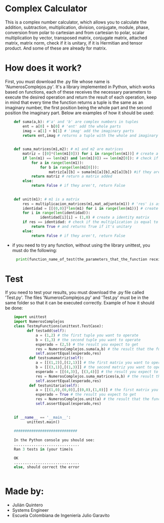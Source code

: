 # Complex Calculator
This is a complex number calculator, which allows you to calculate the addition, subtraction, multiplication, division, conjugate, module, phase, conversion from polar to cartesian and from cartesian to polar, scalar multiplication by vector, transposed matrix, conjugate matrix, attached matrix, matrix norm, check if it is unitary, if it is Hermitian and tensor product. And some of these are already for matrix.
# How does it work?
First, you must download the .py file whose name is 'NumerosComplejos.py'. It's a library implemented in Python, which works based on functions, each of these receives the necessary parameters to execute the desired operation and return the result of each operation, keep in mind that every time the function returns a tuple is the same as an imaginary number, the first position being the whole part and the second position the imaginary part. 
Below are examples of how it should be used:

```python
    def suma(a,b): #'a' and 'b' are complex numbers in tuples
        ent = a[0] + b[0] # 'ent' add the whole parts
        imag = a[1] + b[1] # 'imag' add the imaginary parts
        return ent,imag # returns a tuple with the whole and imaginary part
        
        
    def suma_matrices(m1,m2): # m1 and m2 are matrices
        matriz = [[0]*(len(m1[0])) for i in range(len(m1))] # create a matrix with the dimensions of m1 and m2
        if len(m1) == len(m2) and len(m1[0]) == len(m2[0]): # check if the dimensions of the matrices are equal
            for a in range(len(m1)):
                for b in range(len(m1[0])):
                    matriz[a][b] = suma(m1[a][b],m2[a][b]) #if they are, add position to position
            return matriz # return a matrix added
        else:
            return False # if they aren't, return False
            
            
    def unit(m1): # m1 is a matrix
        res = multiplicacion_matrices(m1,mat_adjunta(m1)) # 'res' is assigned matrix multiplication
        identidad = [[(0,0)]*len(m1) for i in range(len(m1))] # create a matrix with the dimension of m1
        for i in range(len(identidad)):
                identidad[i][i] = (1,0) # create a identity matrix
        if res == identidad: # check if the multiplication is equal to identity matrix 
            return True # and returns True if it's unitary
        else:
            return False # if they aren't, return False
```

+ if you need to try any function, without using the library unittest, you must do the following:
```python
     print(function_name_of_test(the_parameters_that_the_function receives))
```
# Test
If you need to test your results, you must download the .py file called 'Test.py'. The files 'NumerosComplejos.py' and 'Test.py' must be in the same folder so that it can be executed correctly. Example of how it should be done:
```python
    import unittest
    import NumerosComplejos
    class TestmyFunctions(unittest.TestCase):
          def testadd(self):
              a = (1,2) # the first tuple you want to operate
              b = (1,3) # the second tuple you want to operate
              esperado = (2,5) # the result you expect to get
              res = NumerosComplejos.suma(a,b) # the result that the function gives
              self.assertEqual(esperado,res)
           def testsumamatriz(self):
              a = [[(1,2)],[(2,1)]] # the first matrix you want to operate
              b = [[(3,1)],[(1,3)]] # the second matriz you want to operate
              esperado = [[(4,3)], [(3,4)]] # the result you expect to get
              res = NumerosComplejos.suma_matrices(a,b) # the result that the functions gives
              self.assertEqual(esperado,res)
           def testunitaria(self):
              a = [[(1,0),(0,0)],[(0,0),(1,0)]] # the first matrix you want to operate
              esperado = True # the result you expect to get
              res = NumerosComplejos.unit(a) # the result that the functions gives
              self.assertEqual(esperado,res)
        
    
    if __name__ == '__main__':
          unittest.main() 
               
    #############################
    
    In the Python console you should see:
    ..............................
    Ran 3 tests in (your time)s

    OK
    ..............................
    else, should correct the error
    
```
# Made by:
 + Julián Quintero
 + Systems Engineer
 + Escuela Colombiana de Ingeniería Julio Garavito
